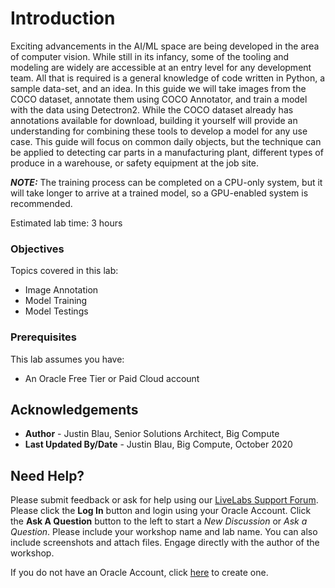 # Introduction

Exciting advancements in the AI/ML space are being developed in the area of computer vision. While still in its infancy, some of the tooling and modeling are widely are accessible at an entry level for any development team. All that is required is a general knowledge of code written in Python, a sample data-set, and an idea. In this guide we will take images from the COCO dataset, annotate them using COCO Annotator, and train a model with the data using Detectron2. While the COCO dataset already has annotations available for download, building it yourself will provide an understanding for combining these tools to develop a model for any use case. This guide will focus on common daily objects, but the technique can be applied to detecting car parts in a manufacturing plant, different types of produce in a warehouse, or safety equipment at the job site.

***NOTE:*** The training process can be completed on a CPU-only system, but it will take longer to arrive at a trained model, so a GPU-enabled system is recommended.

Estimated lab time: 3 hours

### Objectives

Topics covered in this lab:
* Image Annotation
* Model Training
* Model Testings

### Prerequisites

This lab assumes you have:
- An Oracle Free Tier or Paid Cloud account

## Acknowledgements
* **Author** - Justin Blau, Senior Solutions Architect, Big Compute
* **Last Updated By/Date** - Justin Blau, Big Compute, October 2020

## Need Help?
Please submit feedback or ask for help using our [LiveLabs Support Forum](https://community.oracle.com/tech/developers/categories/livelabsdiscussions). Please click the **Log In** button and login using your Oracle Account. Click the **Ask A Question** button to the left to start a *New Discussion* or *Ask a Question*.  Please include your workshop name and lab name.  You can also include screenshots and attach files.  Engage directly with the author of the workshop.

If you do not have an Oracle Account, click [here](https://profile.oracle.com/myprofile/account/create-account.jspx) to create one.